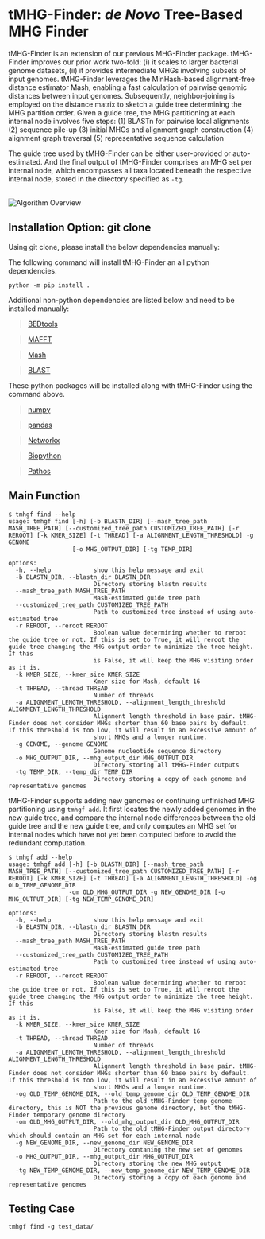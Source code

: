 # tMHG-Finder: _de Novo_ Tree-Based MHG Finder

<!---
[![Anaconda-Server Badge](https://anaconda.org/bioconda/tmhg/badges/version.svg)](https://anaconda.org/bioconda/tmhg) [![Anaconda-Server Badge](https://anaconda.org/bioconda/tmhg/badges/downloads.svg)](https://anaconda.org/bioconda/tmhg) 
\
\ 
-->
tMHG-Finder is an extension of our previous MHG-Finder package. tMHG-Finder improves our prior work two-fold: (i) it scales to larger bacterial genome datasets, (ii) it provides intermediate MHGs involving subsets of input genomes. tMHG-Finder leverages the MinHash-based alignment-free distance estimator Mash, enabling a fast calculation of pairwise genomic distances between input genomes. Subsequently, neighbor-joining is employed on the distance matrix to sketch a guide tree determining the MHG partition order. Given a guide tree, the MHG partitioning at each internal node involves five steps: 
(1) BLASTn for pairwise local alignments
(2) sequence pile-up
(3) initial MHGs and alignment graph construction
(4) alignment graph traversal
(5) representative sequence calculation

The guide tree used by tMHG-Finder can be either user-provided or auto-estimated. And the final output of tMHG-Finder comprises an MHG set per internal node, which encompasses all taxa located beneath the respective internal node, stored in the directory specified as ```-tg```.

\
![Algorithm Overview](https://github.com/yongze-yin/tMHG-Finder/blob/main/algorithm.png)

<!---
## Installation Option 1: conda install
It is highly recommended to setup a new conda environment to avoid weird stuck through conda install! Installing MHG via conda will save the time figuring out the dependencies.
```
conda create --name tmhg python=3.7 
conda activate tmhg
conda config --add channels defaults
conda config --add channels bioconda
conda config --add channels conda-forge
conda install bioconda::tmhg
```

If you encounter errors running directly ```conda install -c bioconda mhg```, try the three conda config above;

If you are stuck on "solving environment", run ```conda config --remove channels conda-forge```, and then ```conda config --add channels conda-forge``` should solve the problem.

But again, it is highly recommend to create a brand new environment. 


## Installation Option 2: git clone 
-->

## Installation Option: git clone 
Using git clone, please install the below dependencies manually:

The following command will install tMHG-Finder an all python dependencies.
```
python -m pip install .
```

Additional non-python dependencies are listed below and need to be installed manually:
> [BEDtools](https://bedtools.readthedocs.io/en/latest/)

> [MAFFT](https://mafft.cbrc.jp/alignment/software/source.html)

> [Mash](https://github.com/marbl/Mash)

> [BLAST](https://blast.ncbi.nlm.nih.gov/doc/blast-help/downloadblastdata.html#downloadblastdata)


These python packages will be installed along with tMHG-Finder using the command above.
> [numpy](https://pypi.org/project/numpy/)

> [pandas](https://pypi.org/project/pandas/)

> [Networkx](https://networkx.org/)

> [Biopython](https://biopython.org/)

> [Pathos](https://pypi.org/project/pathos/)


## Main Function
```
$ tmhgf find --help
usage: tmhgf find [-h] [-b BLASTN_DIR] [--mash_tree_path MASH_TREE_PATH] [--customized_tree_path CUSTOMIZED_TREE_PATH] [-r REROOT] [-k KMER_SIZE] [-t THREAD] [-a ALIGNMENT_LENGTH_THRESHOLD] -g GENOME
                  [-o MHG_OUTPUT_DIR] [-tg TEMP_DIR]

options:
  -h, --help            show this help message and exit
  -b BLASTN_DIR, --blastn_dir BLASTN_DIR
                        Directory storing blastn results
  --mash_tree_path MASH_TREE_PATH
                        Mash-estimated guide tree path
  --customized_tree_path CUSTOMIZED_TREE_PATH
                        Path to customized tree instead of using auto-estimated tree
  -r REROOT, --reroot REROOT
                        Boolean value determining whether to reroot the guide tree or not. If this is set to True, it will reroot the guide tree changing the MHG output order to minimize the tree height. If this
                        is False, it will keep the MHG visiting order as it is.
  -k KMER_SIZE, --kmer_size KMER_SIZE
                        Kmer size for Mash, default 16
  -t THREAD, --thread THREAD
                        Number of threads
  -a ALIGNMENT_LENGTH_THRESHOLD, --alignment_length_threshold ALIGNMENT_LENGTH_THRESHOLD
                        Alignment length threshold in base pair. tMHG-Finder does not consider MHGs shorter than 60 base pairs by default. If this threshold is too low, it will result in an excessive amount of
                        short MHGs and a longer runtime.
  -g GENOME, --genome GENOME
                        Genome nucleotide sequence directory
  -o MHG_OUTPUT_DIR, --mhg_output_dir MHG_OUTPUT_DIR
                        Directory storing all tMHG-Finder outputs
  -tg TEMP_DIR, --temp_dir TEMP_DIR
                        Directory storing a copy of each genome and representative genomes
```

tMHG-Finder supports adding new genomes or continuing unfinished MHG partitioning using ```tmhgf add```. It first locates the newly added genomes in the new guide tree, and compare the internal node differences between the old guide tree and the new guide tree, and only computes an MHG set for internal nodes which have not yet been computed before to avoid the redundant computation.

```
$ tmhgf add --help
usage: tmhgf add [-h] [-b BLASTN_DIR] [--mash_tree_path MASH_TREE_PATH] [--customized_tree_path CUSTOMIZED_TREE_PATH] [-r REROOT] [-k KMER_SIZE] [-t THREAD] [-a ALIGNMENT_LENGTH_THRESHOLD] -og OLD_TEMP_GENOME_DIR
                 -om OLD_MHG_OUTPUT_DIR -g NEW_GENOME_DIR [-o MHG_OUTPUT_DIR] [-tg NEW_TEMP_GENOME_DIR]

options:
  -h, --help            show this help message and exit
  -b BLASTN_DIR, --blastn_dir BLASTN_DIR
                        Directory storing blastn results
  --mash_tree_path MASH_TREE_PATH
                        Mash-estimated guide tree path
  --customized_tree_path CUSTOMIZED_TREE_PATH
                        Path to customized tree instead of using auto-estimated tree
  -r REROOT, --reroot REROOT
                        Boolean value determining whether to reroot the guide tree or not. If this is set to True, it will reroot the guide tree changing the MHG output order to minimize the tree height. If this
                        is False, it will keep the MHG visiting order as it is.
  -k KMER_SIZE, --kmer_size KMER_SIZE
                        Kmer size for Mash, default 16
  -t THREAD, --thread THREAD
                        Number of threads
  -a ALIGNMENT_LENGTH_THRESHOLD, --alignment_length_threshold ALIGNMENT_LENGTH_THRESHOLD
                        Alignment length threshold in base pair. tMHG-Finder does not consider MHGs shorter than 60 base pairs by default. If this threshold is too low, it will result in an excessive amount of
                        short MHGs and a longer runtime.
  -og OLD_TEMP_GENOME_DIR, --old_temp_genome_dir OLD_TEMP_GENOME_DIR
                        Path to the old tMHG-Finder temp genome directory, this is NOT the previous genome directory, but the tMHG-Finder temporary genome directory
  -om OLD_MHG_OUTPUT_DIR, --old_mhg_output_dir OLD_MHG_OUTPUT_DIR
                        Path to the old tMHG-Finder output directory which should contain an MHG set for each internal node
  -g NEW_GENOME_DIR, --new_genome_dir NEW_GENOME_DIR
                        Directory contaning the new set of genomes
  -o MHG_OUTPUT_DIR, --mhg_output_dir MHG_OUTPUT_DIR
                        Directory storing the new MHG output
  -tg NEW_TEMP_GENOME_DIR, --new_temp_genome_dir NEW_TEMP_GENOME_DIR
                        Directory storing a copy of each genome and representative genomes
```


## Testing Case
```
tmhgf find -g test_data/
```

